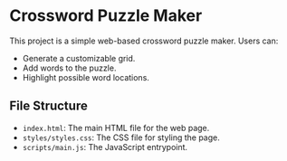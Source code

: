 # Crossword Puzzle Maker

This project is a simple web-based crossword puzzle maker. Users can:
- Generate a customizable grid.
- Add words to the puzzle.
- Highlight possible word locations.

## File Structure

- `index.html`: The main HTML file for the web page.
- `styles/styles.css`: The CSS file for styling the page.
- `scripts/main.js`: The JavaScript entrypoint.
